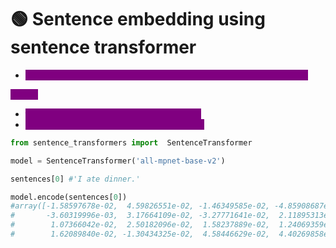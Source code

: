 # 🟢 Sentence embedding using sentence transformer

* <mark style="color:purple;background-color:purple;">**all-mpnet-base-v2 / all-MiniLM-L6-v2 is transformer based model**</mark>

<mark style="color:purple;background-color:purple;">**Steps:**</mark>

* <mark style="color:purple;background-color:purple;">**from sentence transformer get the model**</mark>
* <mark style="color:purple;background-color:purple;">**use model.encode to embed the sentence**</mark>

```python
from sentence_transformers import  SentenceTransformer

model = SentenceTransformer('all-mpnet-base-v2')

sentences[0] #'I ate dinner.'

model.encode(sentences[0])
#array([-1.58597678e-02,  4.59826551e-02, -1.46349585e-02, -4.85908687e-02,
#       -3.60319996e-03,  3.17664109e-02, -3.27771641e-02,  2.11895313e-02,
#        1.07366042e-02,  2.50182096e-02,  1.58237889e-02,  1.24069359e-02,
#        1.62089840e-02, -1.30434325e-02,  4.58446629e-02,  4.40269858e-02,....]
```
